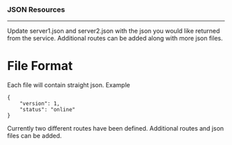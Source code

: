 ### JSON Resources
- - -
 Update server1.json and server2.json with the json you would like returned from the service. Additional routes can be added along with more json files.

# File Format
Each file will contain straight json. Example
```
{
    "version": 1,
    "status": "online"
}
```
Currently two different routes have been defined. Additional routes and json files can be added.
